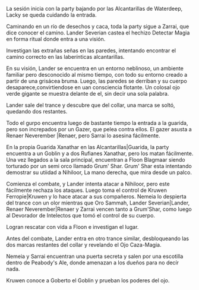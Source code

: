 La sesión inicia con la party bajando por las Alcantarillas de Waterdeep, Lacky se queda cuidando la entrada.

Caminando en un río de desechos y caca, toda la party sigue a Zarrai, que dice conocer el camino. Lander Severian castea el hechizo Detectar Magia en forma ritual donde entra a una visión.

Investigan las extrañas señas en las paredes, intentando encontrar el camino correcto en las laberínticas alcantarillas.

En su visión, Lander se encuentra en un entorno neblinoso, un ambiente familiar pero desconocido al mismo tiempo, con todo su entorno creado a partir de una grisácea bruma. Luego, las paredes se derriban y su cuerpo desaparece,convirtiendose en uan consciencia flotante. Un colosal ojo verde gigante se muestra delante de el, sin decir una sola palabra.

Lander sale del trance y descubre que del collar, una marca se soltó, quedando dos restantes.

Todo el gurpo encuentra luego de bastante tiempo la entrada a la guarida, pero son increpados por un Gazer, que pelea contra ellos. El gazer asusta a Renaer Neverember |Renaer, pero Sarrai lo asesina fácilmente.

En la propia Guarida Xanathar en las Alcantarillas|Guarida, la party encuentra a un Goblin y a dos Rufianes Xanathar, pero los matan fácilmente. Una vez llegados a la sala principal, encuentran a Floon Blagmaar siendo torturado por un semi orco llamado Grum' Shar. Grum' Shar esta intentando demostrar su utiidad a Nihiloor, La mano derecha, que mira desde un palco.

Comienza el combate, y Lander intenta atacar a Nihiloor, pero este fácilmente rechaza los ataques. Luego toma el control de Kruwen Ferropie|Kruwen y lo hace atacar a sus compañeros. Nemeia lo despierta del trance con un olor mientras que Oro Sammah, Lander Severian|Lander, Renaer Neverember|Renaer y Zarrai vencen tanto a Grum'Shar, como luego al Devorador de Intelectos que tomó el control de su cuerpo.

Logran rescatar con vida a Floon e investigan el lugar.

Antes del combate, Lander entra en otro trance similar, desbloqueando las dos marcas restantes del collar y revelando el Ojo Caza-Magia.

Nemeia y Sarrai encuentran una puerta secreta y salen por una escotilla dentro de Peabody's Ale, donde amenazan a los dueños para no decír nada.

Kruwen conoce a Goberto el Goblin y prueban los poderes del ojo.